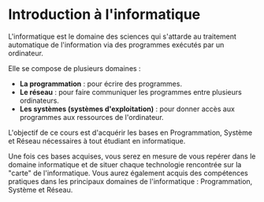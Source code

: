 # Introduction à l'informatique

L'informatique est le domaine des sciences qui s'attarde au traitement automatique de l'information via des programmes exécutés par un ordinateur.

Elle se compose de plusieurs domaines :

- **La programmation** : pour écrire des programmes.
- **Le réseau** : pour faire communiquer les programmes entre plusieurs ordinateurs.
- **Les systèmes (systèmes d'exploitation)** : pour donner accès aux programmes aux ressources de l'ordinateur.

L'objectif de ce cours est d'acquérir les bases en Programmation, Système et Réseau nécessaires à tout étudiant en informatique. 

Une fois ces bases acquises, vous serez en mesure de vous repérer dans le domaine informatique et de situer chaque technologie rencontrée sur la "carte" de l'informatique. Vous aurez également acquis des compétences pratiques dans les principaux domaines de l'informatique : Programmation, Système et Réseau.
